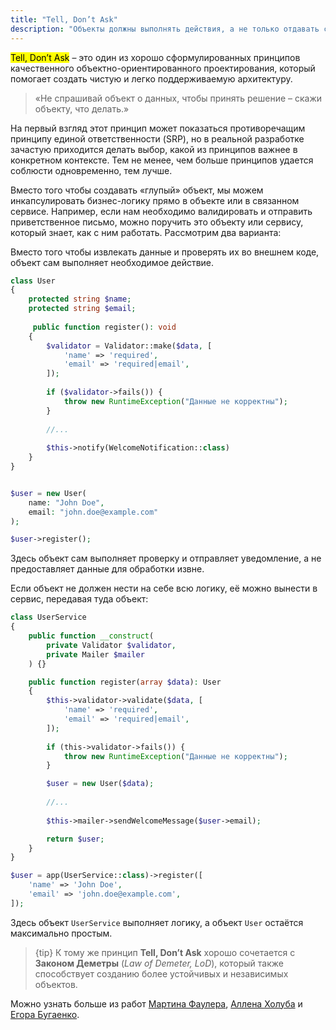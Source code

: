 ```yaml
---
title: "Tell, Don’t Ask"
description: "Объекты должны выполнять действия, а не только отдавать свои данные"
---
```


<mark>Tell, Don’t Ask</mark> – это один из хорошо сформулированных принципов качественного объектно-ориентированного проектирования, который помогает создать чистую и легко поддерживаемую архитектуру. 

> «Не спрашивай объект о данных, чтобы принять решение – скажи объекту, что делать.»

На первый взгляд этот принцип может показаться противоречащим принципу единой ответственности (SRP), но в реальной разработке зачастую приходится делать выбор, какой из принципов важнее в конкретном контексте. Тем не менее, чем больше принципов удается соблюсти одновременно, тем лучше.

Вместо того чтобы создавать «глупый» объект, мы можем инкапсулировать бизнес-логику прямо в объекте или в связанном сервисе. Например, если нам необходимо валидировать и отправить приветственное письмо, можно поручить это объекту или сервису, который знает, как с ним работать. Рассмотрим два варианта:

Вместо того чтобы извлекать данные и проверять их во внешнем коде, объект сам выполняет необходимое действие.

```php
class User
{
    protected string $name;
    protected string $email;
    
     public function register(): void
    {
        $validator = Validator::make($data, [
            'name' => 'required',
            'email' => 'required|email',
        ]);
    
        if ($validator->fails()) {
            throw new RuntimeException("Данные не корректны");
        }
                
        //...
        
        $this->notify(WelcomeNotification::class)
    }   
}


$user = new User(
    name: "John Doe",
    email: "john.doe@example.com"
);

$user->register();
```

Здесь объект сам выполняет проверку и отправляет уведомление, а не предоставляет данные для обработки извне.


Если объект не должен нести на себе всю логику, её можно вынести в сервис, передавая туда объект:

```php
class UserService
{
    public function __construct(
        private Validator $validator,
        private Mailer $mailer
    ) {}

    public function register(array $data): User
    {
        $this->validator->validate($data, [
            'name' => 'required',
            'email' => 'required|email',
        ]);
    
        if (this->validator->fails()) {
            throw new RuntimeException("Данные не корректны");
        }

        $user = new User($data);
        
        //...
        
        $this->mailer->sendWelcomeMessage($user->email);

        return $user;
    }
}

$user = app(UserService::class)->register([
    'name' => 'John Doe',
    'email' => 'john.doe@example.com',
]);
```

Здесь объект `UserService` выполняет логику, а объект `User` остаётся максимально простым.


> {tip} К тому же принцип **Tell, Don’t Ask** хорошо сочетается с **Законом Деметры** (*Law of Demeter, LoD*), который также способствует созданию более устойчивых и независимых объектов.

Можно узнать больше из работ [Мартина Фаулера](https://martinfowler.com/bliki/TellDontAsk.html), [Аллена Холуба](https://www.infoworld.com/article/2161183/why-getter-and-setter-methods-are-evil.html) и [Егора Бугаенко](https://www.yegor256.com/2014/09/16/getters-and-setters-are-evil.html).
